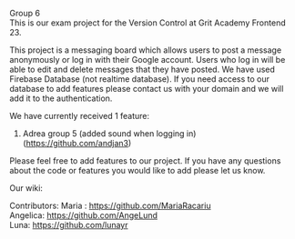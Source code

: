 Group 6 <br>
This is our exam project for the Version Control at Grit Academy Frontend 23.

This project is a messaging board which allows users to post a message anonymously or log in with their Google account. Users who log in will be able to edit and delete messages that they have posted.
We have used Firebase Database (not realtime database).
If you need access to our database to add features please contact us with your domain and we will add it to the authentication. 

We have currently received 1 feature: <br>
1. Adrea group 5 (added sound when logging in) (https://github.com/andjan3)

Please feel free to add features to our project. If you have any questions about the code or features you would like to add please let us know. 

Our wiki: 

Contributors: 
Maria : https://github.com/MariaRacariu <br>
Angelica: https://github.com/AngeLund <br>
Luna: https://github.com/lunayr
